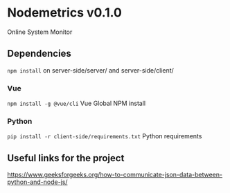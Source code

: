 # Nodemetrics v0.1.0
Online System Monitor

## Dependencies
`npm install` on server-side/server/ and server-side/client/
### Vue
`npm install -g @vue/cli` Vue Global NPM install
### Python
`pip install -r client-side/requirements.txt` Python requirements

## Useful links for the project
https://www.geeksforgeeks.org/how-to-communicate-json-data-between-python-and-node-js/